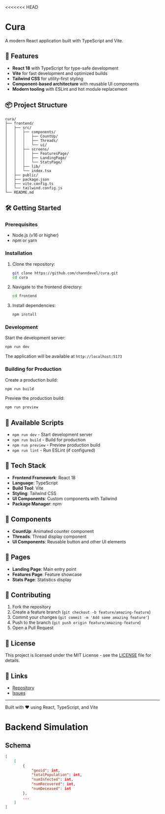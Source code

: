 <<<<<<< HEAD
# Cura

A modern React application built with TypeScript and Vite.

## 🚀 Features

- **React 18** with TypeScript for type-safe development
- **Vite** for fast development and optimized builds
- **Tailwind CSS** for utility-first styling
- **Component-based architecture** with reusable UI components
- **Modern tooling** with ESLint and hot module replacement

## 📦 Project Structure

```
cura/
├── frontend/
│   ├── src/
│   │   ├── components/
│   │   │   ├── CountUp/
│   │   │   ├── Threads/
│   │   │   └── ui/
│   │   ├── screens/
│   │   │   ├── FeaturesPage/
│   │   │   ├── LandingPage/
│   │   │   └── StatsPage/
│   │   ├── lib/
│   │   └── index.tsx
│   ├── public/
│   ├── package.json
│   ├── vite.config.ts
│   └── tailwind.config.js
└── README.md
```

## 🛠️ Getting Started

### Prerequisites

- Node.js (v16 or higher)
- npm or yarn

### Installation

1. Clone the repository:
   ```bash
   git clone https://github.com/channdavel/cura.git
   cd cura
   ```

2. Navigate to the frontend directory:
   ```bash
   cd frontend
   ```

3. Install dependencies:
   ```bash
   npm install
   ```

### Development

Start the development server:

```bash
npm run dev
```

The application will be available at `http://localhost:5173`

### Building for Production

Create a production build:

```bash
npm run build
```

Preview the production build:

```bash
npm run preview
```

## 🧪 Available Scripts

- `npm run dev` - Start development server
- `npm run build` - Build for production
- `npm run preview` - Preview production build
- `npm run lint` - Run ESLint (if configured)

## 🎨 Tech Stack

- **Frontend Framework**: React 18
- **Language**: TypeScript
- **Build Tool**: Vite
- **Styling**: Tailwind CSS
- **UI Components**: Custom components with Tailwind
- **Package Manager**: npm

## 📱 Components

- **CountUp**: Animated counter component
- **Threads**: Thread display component
- **UI Components**: Reusable button and other UI elements

## 📄 Pages

- **Landing Page**: Main entry point
- **Features Page**: Feature showcase
- **Stats Page**: Statistics display

## 🤝 Contributing

1. Fork the repository
2. Create a feature branch (`git checkout -b feature/amazing-feature`)
3. Commit your changes (`git commit -m 'Add some amazing feature'`)
4. Push to the branch (`git push origin feature/amazing-feature`)
5. Open a Pull Request

## 📝 License

This project is licensed under the MIT License - see the [LICENSE](LICENSE) file for details.

## 🔗 Links

- [Repository](https://github.com/channdavel/cura)
- [Issues](https://github.com/channdavel/cura/issues)

---

Built with ❤️ using React, TypeScript, and Vite

# Backend Simulation

## Schema
```json
[
    [
        {
            "geoid": int,
            "totalPopulation": int,
            "numInfected": int,
            "numRecovered": int,
            "numDeceased": int
        },
        ...
    ]
]
```
